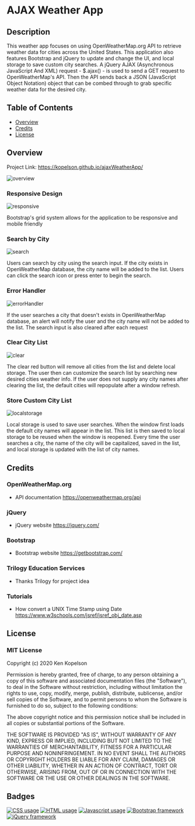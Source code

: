 # AJAX Weather App

## Description
 <p>This weather app focuses on using OpenWeatherMap.org API to retrieve weather data for cities across the United States.
 This application also features Bootstrap and jQuery to update and change the UI, and local storage to save custom city searches.
 A jQuery AJAX (Asynchronous JavaScript And XML) request - $.ajax() - is used to send a GET request to OpenWeatherMap's API.
 Then the API sends back a JSON (JavaScript Object Notation) object that can be combed through to grab specific weather data for the desired city.</p> 

## Table of Contents

* [Overview](#overview)
* [Credits](#credits)
* [License](#license)

## Overview
Project Link: https://kopelson.github.io/ajaxWeatherApp/

![overview](https://user-images.githubusercontent.com/57735283/95258455-a5271900-07da-11eb-8493-18c27100543b.PNG)

### Responsive Design
![responsive](https://user-images.githubusercontent.com/57735283/95257999-fa165f80-07d9-11eb-9e26-51c2c18cc9a6.gif)

<p>Bootstrap's grid system allows for the application to be responsive and mobile friendly</p>

### Search by City
![search](https://user-images.githubusercontent.com/57735283/95258003-fbe02300-07d9-11eb-979a-a5a8c303a52d.gif)

<p>Users can search by city using the search input. If the city exists in OpenWeatherMap database, the city name will be added to the list. 
 Users can click the search icon or press enter to begin the search. </p>

### Error Handler
![errorHandler](https://user-images.githubusercontent.com/57735283/95258025-039fc780-07da-11eb-93b8-fc79c30d6100.gif)

<p>If the user searches a city that doesn't exists in OpenWeatherMap database, an alert will notify the user and the city name will not be added to the list.
 The search input is also cleared after each request </p>

### Clear City List
![clear](https://user-images.githubusercontent.com/57735283/95258006-fe427d00-07d9-11eb-9dc4-ad55e4d06f4f.gif)

<p>The clear red button will remove all cities from the list and delete local storage. The user then can customize the search list 
 by searching new desired cities weather info. If the user does not supply any city names after clearing the list, the default cities will repopulate after a
 window refresh.</p>

### Store Custom City List
![localstorage](https://user-images.githubusercontent.com/57735283/95258015-013d6d80-07da-11eb-845e-39c3c0250d03.gif)

<p>Local storage is used to save user searches. When the window first loads the default city names will appear in the list. This list is then saved to local storage
 to be reused when the window is reopened. Every time the user searches a city, the name of the city will be capitalized, saved in the list, and local storage is 
 updated with the list of city names.</p>

## Credits

### OpenWeatherMap.org
  * API documentation https://openweathermap.org/api

### jQuery
  * jQuery website https://jquery.com/

### Bootstrap
  * Bootstrap website https://getbootstrap.com/
  
### Trilogy Education Services
  * Thanks Trilogy for project idea

### Tutorials
  * How convert a UNIX Time Stamp using Date https://www.w3schools.com/jsref/jsref_obj_date.asp

## License

### MIT License

Copyright (c) 2020 Ken Kopelson

Permission is hereby granted, free of charge, to any person obtaining a copy
of this software and associated documentation files (the "Software"), to deal
in the Software without restriction, including without limitation the rights
to use, copy, modify, merge, publish, distribute, sublicense, and/or sell
copies of the Software, and to permit persons to whom the Software is
furnished to do so, subject to the following conditions:

The above copyright notice and this permission notice shall be included in all
copies or substantial portions of the Software.

THE SOFTWARE IS PROVIDED "AS IS", WITHOUT WARRANTY OF ANY KIND, EXPRESS OR
IMPLIED, INCLUDING BUT NOT LIMITED TO THE WARRANTIES OF MERCHANTABILITY,
FITNESS FOR A PARTICULAR PURPOSE AND NONINFRINGEMENT. IN NO EVENT SHALL THE
AUTHORS OR COPYRIGHT HOLDERS BE LIABLE FOR ANY CLAIM, DAMAGES OR OTHER
LIABILITY, WHETHER IN AN ACTION OF CONTRACT, TORT OR OTHERWISE, ARISING FROM,
OUT OF OR IN CONNECTION WITH THE SOFTWARE OR THE USE OR OTHER DEALINGS IN THE
SOFTWARE.

## Badges
<a href="https://img.shields.io/badge/CSS-7.0%25-purple"><img alt="CSS usage" src="https://img.shields.io/badge/CSS-7.0%25-purple"></a> <a href="https://img.shields.io/badge/HTML-34.3%25-red"><img alt="HTML usage" src="https://img.shields.io/badge/HTML-34.3%25-red"></a> <a href="https://img.shields.io/badge/JavaScript-58.7%25-yellow"><img alt="Javascript usage" src="https://img.shields.io/badge/JavaScript-58.7%25-yellow"></a> <a href="https://img.shields.io/badge/Frameworks-Bootstrap-blue"><img alt="Bootstrap framework" src="https://img.shields.io/badge/Frameworks-Bootstrap-blue"></a> <a href="https://img.shields.io/badge/Frameworks-jQuery-blue"><img alt="jQuery framework" src="https://img.shields.io/badge/Frameworks-jQuery-blue"></a>
